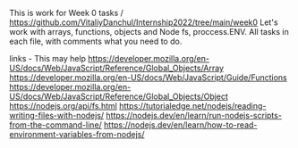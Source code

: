 This is work for
Week 0 tasks /  https://github.com/VitaliyDanchul/Internship2022/tree/main/week0
Let's work with arrays, functions, objects and Node fs, proccess.ENV.
All tasks in each file, with comments what you need to do.

links - This may help
https://developer.mozilla.org/en-US/docs/Web/JavaScript/Reference/Global_Objects/Array
https://developer.mozilla.org/en-US/docs/Web/JavaScript/Guide/Functions
https://developer.mozilla.org/en-US/docs/Web/JavaScript/Reference/Global_Objects/Object
https://nodejs.org/api/fs.html
https://tutorialedge.net/nodejs/reading-writing-files-with-nodejs/
https://nodejs.dev/en/learn/run-nodejs-scripts-from-the-command-line/
https://nodejs.dev/en/learn/how-to-read-environment-variables-from-nodejs/